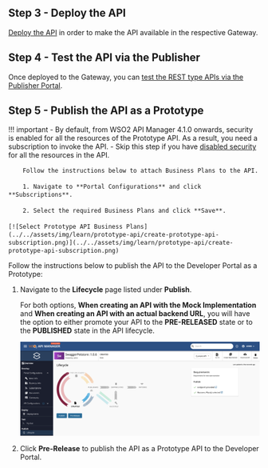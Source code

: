 ## Step 3 - Deploy the API

[Deploy the API](../../../../deploy-and-publish/deploy-on-gateway/deploy-api/deploy-an-api/) in order to make the API available in the respective Gateway.

## Step 4 - Test the API via the Publisher

Once deployed to the Gateway, you can [test the REST type APIs via the Publisher Portal](../../../../design/create-api/create-rest-api/test-a-rest-api/).

## Step 5 - Publish the API as a Prototype

!!! important
		- By default, from WSO2 API Manager 4.1.0 onwards, security is enabled for all the resources of the Prototype API. As a result, you need a subscription to invoke the API.
    - Skip this step if you have [disabled security](../../../../design/api-security/api-authentication/disable-security/) for all the resources in the API.

		Follow the instructions below to attach Business Plans to the API.

		1. Navigate to **Portal Configurations** and click **Subscriptions**.

		2. Select the required Business Plans and click **Save**.

    [![Select Prototype API Business Plans](../../assets/img/learn/prototype-api/create-prototype-api-subscription.png)](../../assets/img/learn/prototype-api/create-prototype-api-subscription.png)

Follow the instructions below to publish the API to the Developer Portal as a Prototype:

1. Navigate to the **Lifecycle** page listed under **Publish**.  
    
    For both options, **When creating an API with the Mock Implementation** and **When creating an API with an actual backend URL**, you will have the option to either promote your API to the **PRE-RELEASED** state or to the **PUBLISHED** state in the API lifecycle.

    [![Publish as Pre-Released API when using backend URL](../../assets/img/learn/prototype-api/backend-url-lifecycle.png)](../../assets/img/learn/prototype-api/backend-url-lifecycle.png)

2. Click **Pre-Release** to publish the API as a Prototype API to the Developer Portal.